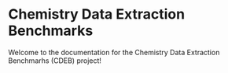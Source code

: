 # Chemistry Data Extraction Benchmarks

Welcome to the documentation for the Chemistry Data Extraction Benchmarhs (CDEB) project!
